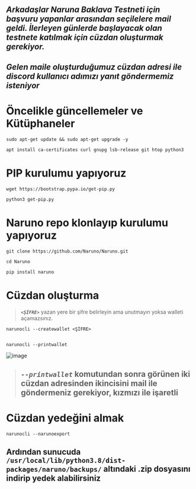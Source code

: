 ## ***Arkadaşlar Naruna Baklava Testneti için başvuru yapanlar arasından seçilelere mail geldi. İlerleyen günlerde başlayacak olan testnete katılmak için cüzdan oluşturmak gerekiyor.***
## ***Gelen maile oluşturduğumuz cüzdan adresi ile discord kullanıcı adımızı yanıt göndermemiz isteniyor***




# Öncelikle güncellemeler ve Kütüphaneler
```
sudo apt-get update && sudo apt-get upgrade -y

apt install ca-certificates curl gnupg lsb-release git htop python3
```
# PIP kurulumu yapıyoruz
```
wget https://bootstrap.pypa.io/get-pip.py

python3 get-pip.py
```
# Naruno repo klonlayıp kurulumu yapıyoruz
```
git clone https://github.com/Naruno/Naruno.git

cd Naruno

pip install naruno
```
# Cüzdan oluşturma

>  ***`<ŞİFRE>`*** yazan yere bir şifre belirleyin ama unutmayın yoksa walleti açamazsınız.
```
narunocli --createwallet <ŞİFRE>


narunocli --printwallet
``` 
![image](https://user-images.githubusercontent.com/108215275/224547775-81190875-f7c7-4b55-b4ad-f76426f4d950.png)

> ## ***`--printwallet`*** komutundan sonra görünen iki cüzdan adresinden ikincisini mail ile göndermeniz gerekiyor, kızmızı ile işaretli


# Cüzdan yedeğini almak
```
narunocli --narunoexport
```

## Ardından sunucuda `/usr/local/lib/python3.8/dist-packages/naruno/backups/` altındaki .zip dosyasını indirip yedek alabilirsiniz


